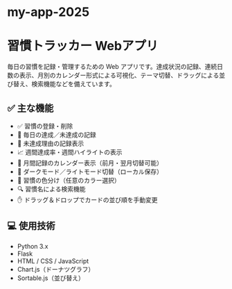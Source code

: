 # my-app-2025
# 習慣トラッカー Webアプリ

毎日の習慣を記録・管理するための Web アプリです。達成状況の記録、連続日数の表示、月別のカレンダー形式による可視化、テーマ切替、ドラッグによる並び替え、検索機能などを備えています。

## ✅ 主な機能

- ✅ 習慣の登録・削除
- 📅 毎日の達成／未達成の記録
- 💬 未達成理由の記録表示
- 📈 週間達成率・週間ハイライトの表示
- 📆 月間記録のカレンダー表示（前月・翌月切替可能）
- 🎨 ダークモード／ライトモード切替（ローカル保存）
- 🎯 習慣の色分け（任意のカラー選択）
- 🔍 習慣名による検索機能
- ✋ ドラッグ＆ドロップでカードの並び順を手動変更

## 💻 使用技術

- Python 3.x
- Flask
- HTML / CSS / JavaScript
- Chart.js（ドーナツグラフ）
- Sortable.js（並び替え）

